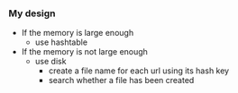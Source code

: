 

### My design
- If the memory is large enough
  - use hashtable
- If the memory is not large enough 
  - use disk
    - create a file name for each url using its hash key
    - search whether a file has been created
